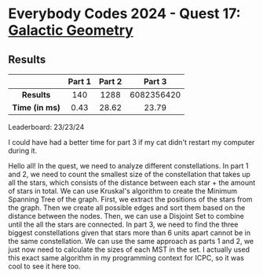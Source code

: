 # Everybody Codes 2024 - Quest 17: [Galactic Geometry](https://everybody.codes/event/2024/quests/17)

## Results
|| **Part 1** | **Part 2** | **Part 3** |
|:--:|:---:|:---:|:---:|
| **Results** | 140 | 1288 | 6082356420 |
| **Time (in ms)** | 0.43 | 28.62 | 23.79 |

Leaderboard: 23/23/24

I could have had a better time for part 3 if my cat didn't restart my computer during it.

Hello all! In the quest, we need to analyze different constellations. In part 1 and 2, we need to count the smallest size of the constellation that takes up all the stars, which consists of the distance between each star + the amount of stars in total. We can use Kruskal's algorithm to create the Minimum Spanning Tree of the graph. First, we extract the positions of the stars from the graph. Then we create all possible edges and sort them based on the distance between the nodes. Then, we can use a Disjoint Set to combine until the all the stars are connected. In part 3, we need to find the three biggest constellations given that stars more than 6 units apart cannot be in the same constellation. We can use the same approach as parts 1 and 2, we just now need to calculate the sizes of each MST in the set. I actually used this exact same algorithm in my programming context for ICPC, so it was cool to see it here too.